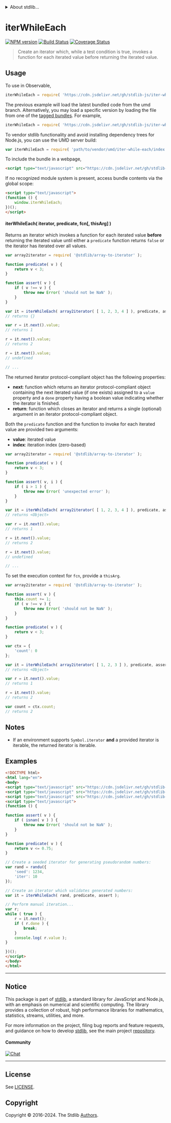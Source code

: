 <!--

@license Apache-2.0

Copyright (c) 2023 The Stdlib Authors.

Licensed under the Apache License, Version 2.0 (the "License");
you may not use this file except in compliance with the License.
You may obtain a copy of the License at

   http://www.apache.org/licenses/LICENSE-2.0

Unless required by applicable law or agreed to in writing, software
distributed under the License is distributed on an "AS IS" BASIS,
WITHOUT WARRANTIES OR CONDITIONS OF ANY KIND, either express or implied.
See the License for the specific language governing permissions and
limitations under the License.

-->


<details>
  <summary>
    About stdlib...
  </summary>
  <p>We believe in a future in which the web is a preferred environment for numerical computation. To help realize this future, we've built stdlib. stdlib is a standard library, with an emphasis on numerical and scientific computation, written in JavaScript (and C) for execution in browsers and in Node.js.</p>
  <p>The library is fully decomposable, being architected in such a way that you can swap out and mix and match APIs and functionality to cater to your exact preferences and use cases.</p>
  <p>When you use stdlib, you can be absolutely certain that you are using the most thorough, rigorous, well-written, studied, documented, tested, measured, and high-quality code out there.</p>
  <p>To join us in bringing numerical computing to the web, get started by checking us out on <a href="https://github.com/stdlib-js/stdlib">GitHub</a>, and please consider <a href="https://opencollective.com/stdlib">financially supporting stdlib</a>. We greatly appreciate your continued support!</p>
</details>

# iterWhileEach

[![NPM version][npm-image]][npm-url] [![Build Status][test-image]][test-url] [![Coverage Status][coverage-image]][coverage-url] <!-- [![dependencies][dependencies-image]][dependencies-url] -->

> Create an iterator which, while a test condition is true, invokes a function for each iterated value before returning the iterated value.

<!-- Section to include introductory text. Make sure to keep an empty line after the intro `section` element and another before the `/section` close. -->

<section class="intro">

</section>

<!-- /.intro -->

<!-- Package usage documentation. -->



<section class="usage">

## Usage

To use in Observable,

```javascript
iterWhileEach = require( 'https://cdn.jsdelivr.net/gh/stdlib-js/iter-while-each@umd/browser.js' )
```
The previous example will load the latest bundled code from the umd branch. Alternatively, you may load a specific version by loading the file from one of the [tagged bundles](https://github.com/stdlib-js/iter-while-each/tags). For example,

```javascript
iterWhileEach = require( 'https://cdn.jsdelivr.net/gh/stdlib-js/iter-while-each@v0.2.2-umd/browser.js' )
```

To vendor stdlib functionality and avoid installing dependency trees for Node.js, you can use the UMD server build:

```javascript
var iterWhileEach = require( 'path/to/vendor/umd/iter-while-each/index.js' )
```

To include the bundle in a webpage,

```html
<script type="text/javascript" src="https://cdn.jsdelivr.net/gh/stdlib-js/iter-while-each@umd/browser.js"></script>
```

If no recognized module system is present, access bundle contents via the global scope:

```html
<script type="text/javascript">
(function () {
    window.iterWhileEach;
})();
</script>
```

#### iterWhileEach( iterator, predicate, fcn\[, thisArg] )

Returns an iterator which invokes a function for each iterated value **before** returning the iterated value until either a `predicate` function returns `false` or the iterator has iterated over all values.

```javascript
var array2iterator = require( '@stdlib/array-to-iterator' );

function predicate( v ) {
    return v < 3;
}

function assert( v ) {
    if ( v !== v ) {
        throw new Error( 'should not be NaN' );
    }
}

var it = iterWhileEach( array2iterator( [ 1, 2, 3, 4 ] ), predicate, assert );
// returns {}

var r = it.next().value;
// returns 1

r = it.next().value;
// returns 2

r = it.next().value;
// undefined

// ...
```

The returned iterator protocol-compliant object has the following properties:

-   **next**: function which returns an iterator protocol-compliant object containing the next iterated value (if one exists) assigned to a `value` property and a `done` property having a boolean value indicating whether the iterator is finished.
-   **return**: function which closes an iterator and returns a single (optional) argument in an iterator protocol-compliant object.

Both the `predicate` function and the function to invoke for each iterated value are provided two arguments:

-   **value**: iterated value
-   **index**: iteration index (zero-based)

```javascript
var array2iterator = require( '@stdlib/array-to-iterator' );

function predicate( v ) {
    return v < 3;
}

function assert( v, i ) {
    if ( i > 1 ) {
        throw new Error( 'unexpected error' );
    }
}

var it = iterWhileEach( array2iterator( [ 1, 2, 3, 4 ] ), predicate, assert );
// returns <Object>

var r = it.next().value;
// returns 1

r = it.next().value;
// returns 2

r = it.next().value;
// undefined

// ...
```

To set the execution context for `fcn`, provide a `thisArg`.

<!-- eslint-disable no-invalid-this -->

```javascript
var array2iterator = require( '@stdlib/array-to-iterator' );

function assert( v ) {
    this.count += 1;
    if ( v !== v ) {
        throw new Error( 'should not be NaN' );
    }
}

function predicate( v ) {
    return v < 3;
}

var ctx = {
    'count': 0
};

var it = iterWhileEach( array2iterator( [ 1, 2, 3 ] ), predicate, assert, ctx );
// returns <Object>

var r = it.next().value;
// returns 1

r = it.next().value;
// returns 2

var count = ctx.count;
// returns 2
```

</section>

<!-- /.usage -->

<!-- Package usage notes. Make sure to keep an empty line after the `section` element and another before the `/section` close. -->

<section class="notes">

## Notes

-   If an environment supports `Symbol.iterator` **and** a provided iterator is iterable, the returned iterator is iterable.

</section>

<!-- /.notes -->

<!-- Package usage examples. -->

<section class="examples">

## Examples

<!-- eslint no-undef: "error" -->

```html
<!DOCTYPE html>
<html lang="en">
<body>
<script type="text/javascript" src="https://cdn.jsdelivr.net/gh/stdlib-js/random-iter-randu@umd/browser.js"></script>
<script type="text/javascript" src="https://cdn.jsdelivr.net/gh/stdlib-js/math-base-assert-is-nan@umd/browser.js"></script>
<script type="text/javascript" src="https://cdn.jsdelivr.net/gh/stdlib-js/iter-while-each@umd/browser.js"></script>
<script type="text/javascript">
(function () {

function assert( v ) {
    if ( isnan( v ) ) {
        throw new Error( 'should not be NaN' );
    }
}

function predicate( v ) {
    return v <= 0.75;
}

// Create a seeded iterator for generating pseudorandom numbers:
var rand = randu({
    'seed': 1234,
    'iter': 10
});

// Create an iterator which validates generated numbers:
var it = iterWhileEach( rand, predicate, assert );

// Perform manual iteration...
var r;
while ( true ) {
    r = it.next();
    if ( r.done ) {
        break;
    }
    console.log( r.value );
}

})();
</script>
</body>
</html>
```

</section>

<!-- /.examples -->

<!-- Section to include cited references. If references are included, add a horizontal rule *before* the section. Make sure to keep an empty line after the `section` element and another before the `/section` close. -->

<section class="references">

</section>

<!-- /.references -->

<!-- Section for related `stdlib` packages. Do not manually edit this section, as it is automatically populated. -->

<section class="related">

</section>

<!-- /.related -->

<!-- Section for all links. Make sure to keep an empty line after the `section` element and another before the `/section` close. -->


<section class="main-repo" >

* * *

## Notice

This package is part of [stdlib][stdlib], a standard library for JavaScript and Node.js, with an emphasis on numerical and scientific computing. The library provides a collection of robust, high performance libraries for mathematics, statistics, streams, utilities, and more.

For more information on the project, filing bug reports and feature requests, and guidance on how to develop [stdlib][stdlib], see the main project [repository][stdlib].

#### Community

[![Chat][chat-image]][chat-url]

---

## License

See [LICENSE][stdlib-license].


## Copyright

Copyright &copy; 2016-2024. The Stdlib [Authors][stdlib-authors].

</section>

<!-- /.stdlib -->

<!-- Section for all links. Make sure to keep an empty line after the `section` element and another before the `/section` close. -->

<section class="links">

[npm-image]: http://img.shields.io/npm/v/@stdlib/iter-while-each.svg
[npm-url]: https://npmjs.org/package/@stdlib/iter-while-each

[test-image]: https://github.com/stdlib-js/iter-while-each/actions/workflows/test.yml/badge.svg?branch=v0.2.2
[test-url]: https://github.com/stdlib-js/iter-while-each/actions/workflows/test.yml?query=branch:v0.2.2

[coverage-image]: https://img.shields.io/codecov/c/github/stdlib-js/iter-while-each/main.svg
[coverage-url]: https://codecov.io/github/stdlib-js/iter-while-each?branch=main

<!--

[dependencies-image]: https://img.shields.io/david/stdlib-js/iter-while-each.svg
[dependencies-url]: https://david-dm.org/stdlib-js/iter-while-each/main

-->

[chat-image]: https://img.shields.io/gitter/room/stdlib-js/stdlib.svg
[chat-url]: https://app.gitter.im/#/room/#stdlib-js_stdlib:gitter.im

[stdlib]: https://github.com/stdlib-js/stdlib

[stdlib-authors]: https://github.com/stdlib-js/stdlib/graphs/contributors

[umd]: https://github.com/umdjs/umd
[es-module]: https://developer.mozilla.org/en-US/docs/Web/JavaScript/Guide/Modules

[deno-url]: https://github.com/stdlib-js/iter-while-each/tree/deno
[deno-readme]: https://github.com/stdlib-js/iter-while-each/blob/deno/README.md
[umd-url]: https://github.com/stdlib-js/iter-while-each/tree/umd
[umd-readme]: https://github.com/stdlib-js/iter-while-each/blob/umd/README.md
[esm-url]: https://github.com/stdlib-js/iter-while-each/tree/esm
[esm-readme]: https://github.com/stdlib-js/iter-while-each/blob/esm/README.md
[branches-url]: https://github.com/stdlib-js/iter-while-each/blob/main/branches.md

[stdlib-license]: https://raw.githubusercontent.com/stdlib-js/iter-while-each/main/LICENSE

</section>

<!-- /.links -->
